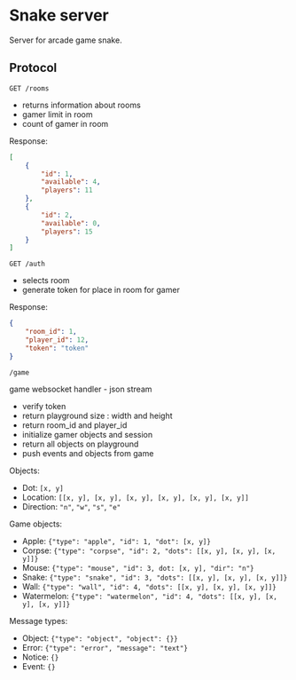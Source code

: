 
# Snake server

Server for arcade game snake.

## Protocol

`GET /rooms`

* returns information about rooms
* gamer limit in room
* count of gamer in room

Response:

```json
[
    {
        "id": 1,
        "available": 4,
        "players": 11
    },
    {
        "id": 2,
        "available": 0,
        "players": 15
    }
]
```

`GET /auth`

* selects room
* generate token for place in room for gamer

Response:

```json
{
    "room_id": 1,
    "player_id": 12,
    "token": "token"
}
```

`/game`

game websocket handler - json stream

* verify token
* return playground size : width and height
* return room_id and player_id
* initialize gamer objects and session
* return all objects on playground
* push events and objects from game

Objects:

* Dot: `[x, y]`
* Location: `[[x, y], [x, y], [x, y], [x, y], [x, y], [x, y]]`
* Direction: `"n"`, `"w"`, `"s"`, `"e"`

Game objects:

* Apple: `{"type": "apple", "id": 1, "dot": [x, y]}`
* Corpse: `{"type": "corpse", "id": 2, "dots": [[x, y], [x, y], [x, y]]}`
* Mouse: `{"type": "mouse", "id": 3, dot: [x, y], "dir": "n"}`
* Snake: `{"type": "snake", "id": 3, "dots": [[x, y], [x, y], [x, y]]}`
* Wall: `{"type": "wall", "id": 4, "dots": [[x, y], [x, y], [x, y]]}`
* Watermelon: `{"type": "watermelon", "id": 4, "dots": [[x, y], [x, y], [x, y]]}`

Message types:

* Object: `{"type": "object", "object": {}}`
* Error: `{"type": "error", "message": "text"}`
* Notice: `{}`
* Event: `{}`
